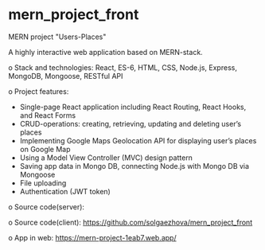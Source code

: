 # mern_project_front
MERN project "Users-Places"

A highly interactive web application based on MERN-stack.

o	Stack and technologies: React, ES-6,  HTML, CSS, Node.js, Express, MongoDB, Mongoose, RESTful API 

o	Project features:

- Single-page React application including React Routing, React Hooks, and React Forms
- CRUD-operations: creating, retrieving, updating and deleting user’s places
- Implementing Google Maps Geolocation API for displaying user’s places on Google Map   
- Using a Model View Controller (MVC) design pattern
- Saving app data in Mongo DB, connecting Node.js with Mongo DB via Mongoose
- File uploading
- Authentication (JWT token)

o	Source code(server): 

o	Source code(client): https://github.com/solgaezhova/mern_project_front

o	App in web: https://mern-project-1eab7.web.app/

